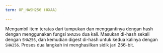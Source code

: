 ```yaml
---
term: OP_HASH256 (0XAA)

---
```

Mengambil item teratas dari tumpukan dan menggantinya dengan hash dengan menggunakan fungsi `SHA256` dua kali. Masukan di-hash sekali dengan `SHA256`, dan kemudian digest di-hash untuk kedua kalinya dengan `SHA256`. Proses dua langkah ini menghasilkan sidik jari 256-bit.